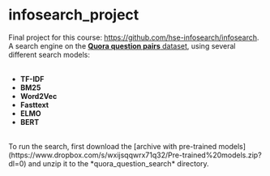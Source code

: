 # infosearch_project
Final project for this course: https://github.com/hse-infosearch/infosearch. A search engine on the [**Quora question pairs** dataset](https://www.kaggle.com/loopdigga/quora-question-pairs-russian), using several different search models: <br>
<br>
* **TF-IDF**
* **BM25**
* **Word2Vec**
* **Fasttext**
* **ELMO**
* **BERT**
<br>
To run the search, first download the [archive with pre-trained models](https://www.dropbox.com/s/wxijsqqwrx71q32/Pre-trained%20models.zip?dl=0) and unzip it to the *quora_question_search* directory. <br>
